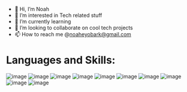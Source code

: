 - 👋 Hi, I’m Noah
- 👀 I’m interested in Tech related stuff
- 🌱 I’m currently learning
- 💞️ I’m looking to collaborate on cool tech projects
- 📫 How to reach me @noaheyobark@gmail.com

<h1>Languages and Skills: </h1>

![image](https://user-images.githubusercontent.com/63798421/205071955-11d35548-6a20-4034-a480-cee4d45910c1.png)
![image](https://user-images.githubusercontent.com/63798421/205072852-73138774-edb8-418d-92c8-d4e3c173999f.png)
![image](https://user-images.githubusercontent.com/63798421/205072891-e1513ee1-839e-4ff1-a33f-49119c8966db.png)
![image](https://user-images.githubusercontent.com/63798421/205073008-6e5f100c-06e6-4f67-a2d1-370ba48820c1.png)
![image](https://user-images.githubusercontent.com/63798421/205073082-d9ff80fd-d6df-412f-a2d0-58ab714fa525.png)
![image](https://user-images.githubusercontent.com/63798421/205073194-42186903-6faa-46ae-aabf-2937be9f5fc0.png)
![image](https://user-images.githubusercontent.com/63798421/205073323-897457b0-d2c9-44ef-a487-c4da8adae0f9.png)
![image](https://user-images.githubusercontent.com/63798421/205073532-8a2981f1-0a7e-496c-97de-7673cd1e3032.png)
![image](https://user-images.githubusercontent.com/63798421/205073594-dfd39f65-a033-41c4-8ffe-36cf82c7cec0.png)
![image](https://user-images.githubusercontent.com/63798421/205074365-d7209967-27ec-425a-ba82-504fc40098a7.png)



<!---
1noahark/1noahark is a ✨ special ✨ repository because its `README.md` (this file) appears on your GitHub profile.
You can click the Preview link to take a look at your changes.
--->
